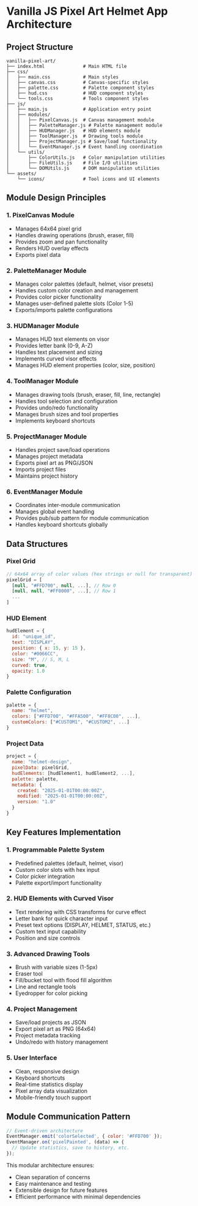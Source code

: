 # Vanilla JS Pixel Art Helmet App Architecture

## Project Structure
```
vanilla-pixel-art/
├── index.html              # Main HTML file
├── css/
│   ├── main.css            # Main styles
│   ├── canvas.css          # Canvas-specific styles
│   ├── palette.css         # Palette component styles
│   ├── hud.css             # HUD component styles
│   └── tools.css           # Tools component styles
├── js/
│   ├── main.js             # Application entry point
│   ├── modules/
│   │   ├── PixelCanvas.js  # Canvas management module
│   │   ├── PaletteManager.js # Palette management module
│   │   ├── HUDManager.js   # HUD elements module
│   │   ├── ToolManager.js  # Drawing tools module
│   │   ├── ProjectManager.js # Save/load functionality
│   │   └── EventManager.js # Event handling coordination
│   └── utils/
│       ├── ColorUtils.js   # Color manipulation utilities
│       ├── FileUtils.js    # File I/O utilities
│       └── DOMUtils.js     # DOM manipulation utilities
└── assets/
    └── icons/              # Tool icons and UI elements
```

## Module Design Principles

### 1. PixelCanvas Module
- Manages 64x64 pixel grid
- Handles drawing operations (brush, eraser, fill)
- Provides zoom and pan functionality
- Renders HUD overlay effects
- Exports pixel data

### 2. PaletteManager Module
- Manages color palettes (default, helmet, visor presets)
- Handles custom color creation and management
- Provides color picker functionality
- Manages user-defined palette slots (Color 1-5)
- Exports/imports palette configurations

### 3. HUDManager Module
- Manages HUD text elements on visor
- Provides letter bank (0-9, A-Z)
- Handles text placement and sizing
- Implements curved visor effects
- Manages HUD element properties (color, size, position)

### 4. ToolManager Module
- Manages drawing tools (brush, eraser, fill, line, rectangle)
- Handles tool selection and configuration
- Provides undo/redo functionality
- Manages brush sizes and tool properties
- Implements keyboard shortcuts

### 5. ProjectManager Module
- Handles project save/load operations
- Manages project metadata
- Exports pixel art as PNG/JSON
- Imports project files
- Maintains project history

### 6. EventManager Module
- Coordinates inter-module communication
- Manages global event handling
- Provides pub/sub pattern for module communication
- Handles keyboard shortcuts globally

## Data Structures

### Pixel Grid
```javascript
// 64x64 array of color values (hex strings or null for transparent)
pixelGrid = [
  [null, "#FFD700", null, ...], // Row 0
  [null, null, "#FF0000", ...], // Row 1
  ...
]
```

### HUD Element
```javascript
hudElement = {
  id: "unique_id",
  text: "DISPLAY",
  position: { x: 15, y: 15 },
  color: "#0066CC",
  size: "M", // S, M, L
  curved: true,
  opacity: 1.0
}
```

### Palette Configuration
```javascript
palette = {
  name: "helmet",
  colors: ["#FFD700", "#FFA500", "#FF8C00", ...],
  customColors: ["#CUSTOM1", "#CUSTOM2", ...]
}
```

### Project Data
```javascript
project = {
  name: "helmet-design",
  pixelData: pixelGrid,
  hudElements: [hudElement1, hudElement2, ...],
  palette: palette,
  metadata: {
    created: "2025-01-01T00:00:00Z",
    modified: "2025-01-01T00:00:00Z",
    version: "1.0"
  }
}
```

## Key Features Implementation

### 1. Programmable Palette System
- Predefined palettes (default, helmet, visor)
- Custom color slots with hex input
- Color picker integration
- Palette export/import functionality

### 2. HUD Elements with Curved Visor
- Text rendering with CSS transforms for curve effect
- Letter bank for quick character input
- Preset text options (DISPLAY, HELMET, STATUS, etc.)
- Custom text input capability
- Position and size controls

### 3. Advanced Drawing Tools
- Brush with variable sizes (1-5px)
- Eraser tool
- Fill/bucket tool with flood fill algorithm
- Line and rectangle tools
- Eyedropper for color picking

### 4. Project Management
- Save/load projects as JSON
- Export pixel art as PNG (64x64)
- Project metadata tracking
- Undo/redo with history management

### 5. User Interface
- Clean, responsive design
- Keyboard shortcuts
- Real-time statistics display
- Pixel array data visualization
- Mobile-friendly touch support

## Module Communication Pattern

```javascript
// Event-driven architecture
EventManager.emit('colorSelected', { color: '#FFD700' });
EventManager.on('pixelPainted', (data) => {
  // Update statistics, save to history, etc.
});
```

This modular architecture ensures:
- Clean separation of concerns
- Easy maintenance and testing
- Extensible design for future features
- Efficient performance with minimal dependencies

